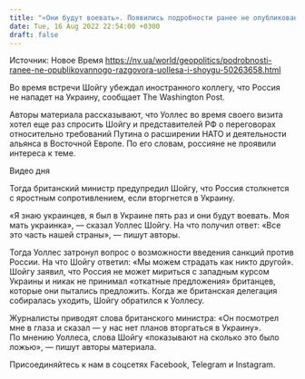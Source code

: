 ```yaml
---
title: "«Они будут воевать». Появились подробности ранее не опубликованного разговора Уоллеса и Шойгу — The Washington Post"
date: Tue, 16 Aug 2022 22:54:00 +0300
draft: false
---
```

Источник: Новое Время https://nv.ua/world/geopolitics/podrobnosti-ranee-ne-opublikovannogo-razgovora-uollesa-i-shoygu-50263658.html


 Во время встречи Шойгу убеждал иностранного коллегу, что Россия не нападет на Украину, сообщает The Washington Post.

Авторы материала рассказывают, что Уоллес во время своего визита хотел еще раз спросить Шойгу и представителей РФ о переговорах относительно требований Путина о расширении НАТО и деятельности альянса в Восточной Европе. По его словам, россияне не проявили интереса к теме.

 Видео дня   

Тогда британский министр предупредил Шойгу, что Россия столкнется с яростным сопротивлением, если вторгнется в Украину.

 «Я знаю украинцев, я был в Украине пять раз и они будут воевать. Моя мать украинка», — сказал Уоллес Шойгу. На что получил ответ: «Все это часть нашей страны», — пишут авторы.

Тогда Уоллес затронул вопрос о возможности введения санкций против России. На что Шойгу ответил: «Мы можем страдать как никто другой». Шойгу заявил, что Россия не может мириться с западным курсом Украины и никак не принимал «откатные предложения» британцев, которые они пытались предложить. Когда же британская делегация собиралась уходить, Шойгу обратился к Уоллесу.

Журналисты приводят слова британского министра: «Он посмотрел мне в глаза и сказал — у нас нет планов вторгаться в Украину». По мнению Уоллеса, слова Шойгу «показывают на сколько это было ложью», — пишут авторы материала.

Присоединяйтесь к нам в соцсетях Facebook, Telegram и Instagram.
